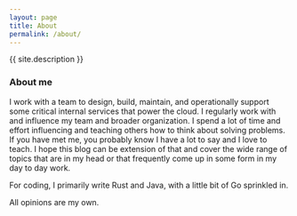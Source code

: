 ```yaml
---
layout: page
title: About
permalink: /about/
---
```


{{ site.description }}

### About me

I work with a team to design, build, maintain, and operationally support some critical internal services that power the cloud. I regularly work with and influence my team and broader organization. I spend a lot of time and effort influencing and teaching others how to think about solving problems. If you have met me, you probably know I have a lot to say and I love to teach. I hope this blog can be extension of that and cover the wide range of topics that are in my head or that frequently come up in some form in my day to day work.

For coding, I primarily write Rust and Java, with a little bit of Go sprinkled in.

All opinions are my own.
